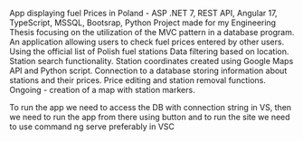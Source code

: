 
App displaying fuel Prices in Poland - ASP .NET 7, REST API, Angular 17, TypeScript, MSSQL, Bootsrap, Python
Project made for my Engineering Thesis focusing on the utilization of the MVC pattern in a database program.
An application allowing users to check fuel prices entered by other users.
Using the official list of Polish fuel stations
Data filtering based on location.
Station search functionality.
Station coordinates created using Google Maps API and Python script.
Connection to a database storing information about stations and their prices.
Price editing and station removal functions.
Ongoing - creation of a map with station markers.

To run the app we need to access the DB with connection string in VS, then we need to run the app from there using button and to run the site we need to use command ng serve preferably in VSC
